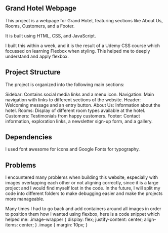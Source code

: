 ## Grand Hotel Webpage

This project is a webpage for Grand Hotel, featuring sections like About Us, Rooms, Customers, and a Footer.

It is built using HTML, CSS, and JavaScript.

I built this within a week, and it is the result of a Udemy CSS course which focussed on learning Flexbox when styling. 
This helped me to deeply understand and apply flexbox.

## Project Structure

The project is organized into the following main sections:

Sidebar: Contains social media links and a menu icon.
Navigation: Main navigation with links to different sections of the website.
Header: Welcoming message and an entry button.
About Us: Information about the hotel.
Rooms: Display of different room types available at the hotel.
Customers: Testimonials from happy customers.
Footer: Contact information, exploration links, a newsletter sign-up form, and a gallery.

## Dependencies
I used font awesome for icons and Google Fonts for typography.

## Problems

I encountered many problems when building this website, especially with images overlapping each other or not aligning correctly, since it is a large project and I would find myself lost in the code. 
In the future, I will split my code into different folders to make debugging easier and make the projects more manageable.

Many times I had to go back and add containers around all images in order to position them how I wanted using flexbox, here is a code snippet which 
helped me: 
.image-wrapper {
  display: flex;
  justify-content: center;
  align-items: center;
}
.image {
  margin: 10px;
}

